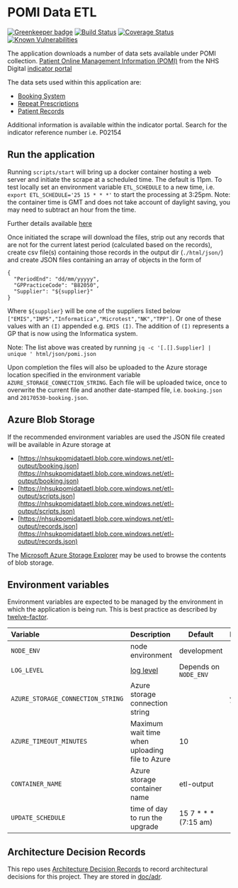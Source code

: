 # POMI Data ETL

[![Greenkeeper badge](https://badges.greenkeeper.io/nhsuk/pomi-data-etl.svg)](https://greenkeeper.io/)
[![Build Status](https://travis-ci.org/nhsuk/pomi-data-etl.svg?branch=master)](https://travis-ci.org/nhsuk/pomi-data-etl)
[![Coverage Status](https://coveralls.io/repos/github/nhsuk/pomi-data-etl/badge.svg?branch=master)](https://coveralls.io/github/nhsuk/pomi-data-etl?branch=master)
[![Known Vulnerabilities](https://snyk.io/test/github/nhsuk/pomi-data-etl/badge.svg)](https://snyk.io/test/github/nhsuk/pomi-data-etl)

The application downloads a number of data sets available under POMI collection.
[Patient Online Management Information (POMI)](http://content.digital.nhs.uk/pomi)
from the NHS Digital [indicator portal](https://indicators.hscic.gov.uk/)

The data sets used within this application are:

* [Booking System](https://indicators.hscic.gov.uk/download/PHF10/Data/BOOK_CANCEL_APPOINTMENTS_POMI.csv)
* [Repeat Prescriptions](https://indicators.hscic.gov.uk/download/PHF10/Data/ORDER_REPEAT_PRESCRIPTIONS_POMI.csv)
* [Patient Records](https://indicators.hscic.gov.uk/download/PHF10/Data/DETAILED_CODED_RECORDS_POMI.csv )

Additional information is available within the indicator portal. Search for
the indicator reference number i.e. P02154

## Run the application

Running `scripts/start` will bring up a docker container hosting a web server and initiate the scrape at a scheduled time.
The default is 11pm. To test locally set an environment variable `ETL_SCHEDULE` to a new time, i.e. `export ETL_SCHEDULE='25 15 * * *'` to start the processing at 3:25pm. Note: the container time is GMT and does not take account of daylight saving, you may need to subtract an hour from the time.

Further details available [here](https://www.npmjs.com/package/node-schedule)

Once initiated the scrape will download the files, strip out any records that are
not for the current latest period (calculated based on the records), create csv
file(s) containing those records in the output dir (`./html/json/`) and create JSON
files containing an array of objects in the form of
```
{
  "PeriodEnd": "dd/mm/yyyyy",
  "GPPracticeCode": "B82050",
  "Supplier": "${supplier}"
}
```
Where `${supplier}` will be one of the suppliers listed below
`["EMIS","INPS","Informatica","Microtest","NK","TPP"]`. Or one of these values
with an `(I)` appended e.g. `EMIS (I)`. The addition of `(I)` represents a GP
that is now using the Informatica system.

Note: The list above was created by running
`jq -c '[.[].Supplier] | unique ' html/json/pomi.json`

Upon completion the files will also be uploaded to the Azure storage location specified in the environment variable `AZURE_STORAGE_CONNECTION_STRING`.
Each file will be uploaded twice, once to overwrite the current file and another date-stamped file, i.e. `booking.json` and `20170530-booking.json`.

## Azure Blob Storage

If the recommended environment variables are used the JSON file created will be available in Azure storage at 
* [https://nhsukpomidataetl.blob.core.windows.net/etl-output/booking.json](https://nhsukpomidataetl.blob.core.windows.net/etl-output/booking.json)
* [https://nhsukpomidataetl.blob.core.windows.net/etl-output/scripts.json](https://nhsukpomidataetl.blob.core.windows.net/etl-output/scripts.json)
* [https://nhsukpomidataetl.blob.core.windows.net/etl-output/records.json](https://nhsukpomidataetl.blob.core.windows.net/etl-output/records.json)

The [Microsoft Azure Storage Explorer](http://storageexplorer.com/) may be used to browse the contents of blob storage.

## Environment variables

Environment variables are expected to be managed by the environment in which
the application is being run. This is best practice as described by
[twelve-factor](https://12factor.net/config).

| Variable                           | Description                                                          | Default                 | Required   |
| :--------------------------------- | :------------------------------------------------------------------- | ----------------------- | :--------- |
| `NODE_ENV`                         | node environment                                                     | development             |            |
| `LOG_LEVEL`                        | [log level](https://github.com/trentm/node-bunyan#levels)            | Depends on `NODE_ENV`   |            |
| `AZURE_STORAGE_CONNECTION_STRING`  | Azure storage connection string                                      |                         | yes        |
| `AZURE_TIMEOUT_MINUTES`            | Maximum wait time when uploading file to Azure                       | 10                      |            |
| `CONTAINER_NAME`                   | Azure storage container name                                         | etl-output              |            |
| `UPDATE_SCHEDULE`                  | time of day to run the upgrade                                       | 15 7 * * * (7:15 am)    |            |

## Architecture Decision Records

This repo uses
[Architecture Decision Records](http://thinkrelevance.com/blog/2011/11/15/documenting-architecture-decisions)
to record architectural decisions for this project.
They are stored in [doc/adr](doc/adr).
